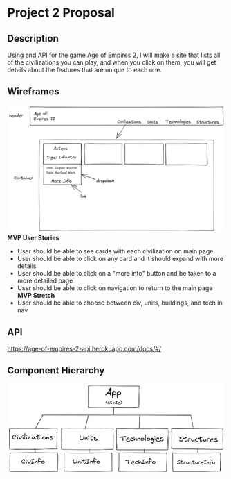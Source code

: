 # Project 2 Proposal
## Description
Using and API for the game Age of Empires 2, I will make a site that lists all of the civilizations you can play, and when you click on them, you will get details about the
features that are unique to each one.

## Wireframes
![wireframe](src/img/project2.png)
**MVP User Stories**
  - User should be able to see cards with each civilization on main page
  - User should be able to click on any card and it should expand with more details
  - User should be able to click on a "more into" button and be taken to a more detailed page
  - User should be able to click on navigation to return to the main page
  **MVP Stretch**
  - User should be able to choose between civ, units, buildings, and tech in nav

## API
https://age-of-empires-2-api.herokuapp.com/docs/#/

## Component Hierarchy
![hierarchy](src/img/project2Hierarchy2.png)
